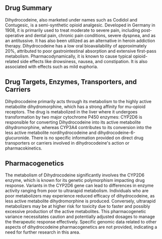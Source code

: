 ## Drug Summary
Dihydrocodeine, also marketed under names such as Codidol and Contugesic, is a semi-synthetic opioid analgesic. Developed in Germany in 1908, it is primarily used to treat moderate to severe pain, including post-operative and dental pain, chronic pain conditions, severe dyspnea, and as an antitussive. It has also been utilized as an alternative in heroin addiction therapy. Dihydrocodeine has a low oral bioavailability of approximately 20%, attributed to poor gastrointestinal absorption and extensive first-pass metabolism. Pharmacodynamically, it is known to cause typical opioid-related side effects like drowsiness, nausea, and constipation. It is also associated with effects such as mild euphoria.

## Drug Targets, Enzymes, Transporters, and Carriers
Dihydrocodeine primarily acts through its metabolism to the highly active metabolite dihydromorphine, which has a strong affinity for mu-opioid receptors. The drug is metabolized in the liver where it undergoes transformation by two major cytochrome P450 enzymes: CYP2D6 is responsible for converting Dihydrocodeine into its active metabolite dihydromorphine, whereas CYP3A4 contributes to its conversion into the less active metabolite nordihydrocodeine and dihydrocodeine-6-glucuronide. There is no specific information provided on direct drug transporters or carriers involved in dihydrocodeine's action or pharmacokinetics.

## Pharmacogenetics
The metabolism of Dihydrocodeine significantly involves the CYP2D6 enzyme, which is known for its genetic polymorphism impacting drug response. Variants in the CYP2D6 gene can lead to differences in enzyme activity ranging from poor to ultrarapid metabolism. Individuals who are poor metabolizers may experience reduced efficacy of dihydrocodeine, as less active metabolite dihydromorphine is produced. Conversely, ultrarapid metabolizers may be at higher risk for toxicity due to faster and possibly excessive production of the active metabolites. This pharmacogenetic variance necessitates caution and potentially adjusted dosages to manage the therapeutic response effectively. Specific genomic data related to other aspects of dihydrocodeine pharmacogenetics are not provided, indicating a need for further research in this area.